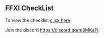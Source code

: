 ## FFXI CheckList

To view the checklist [click here](https://ffxi.infomecoc.com/).

Join the discord https://discord.gg/m3MKaFt

